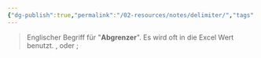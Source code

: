 ```yaml
---
{"dg-publish":true,"permalink":"/02-resources/notes/delimiter/","tags":[null],"noteIcon":"","updated":"2024-06-11T09:40:31.000+02:00"}
---
```


> Englischer Begriff für "**Abgrenzer**".
> Es wird oft in die Excel Wert benutzt.
> ${,}$ oder ${;}$